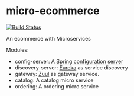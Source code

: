 # micro-ecommerce

[![Build Status][travis-image]][travis-url] 

[travis-url]:https://travis-ci.org/fabiorapanelo/micro-ecommerce
[travis-image]:https://img.shields.io/travis/fabiorapanelo/micro-ecommerce/master.svg

An ecommerce with Microservices

Modules:
 - config-server: A [Spring configuration server](https://cloud.spring.io/spring-cloud-config/spring-cloud-config.html)
 - discovery-server: [Eureka](https://github.com/Netflix/eureka) as service discovery
 - gateway: [Zuul](https://github.com/Netflix/zuul) as gateway service.
 - catalog: A catalog micro service
 - ordering: A ordering micro service
